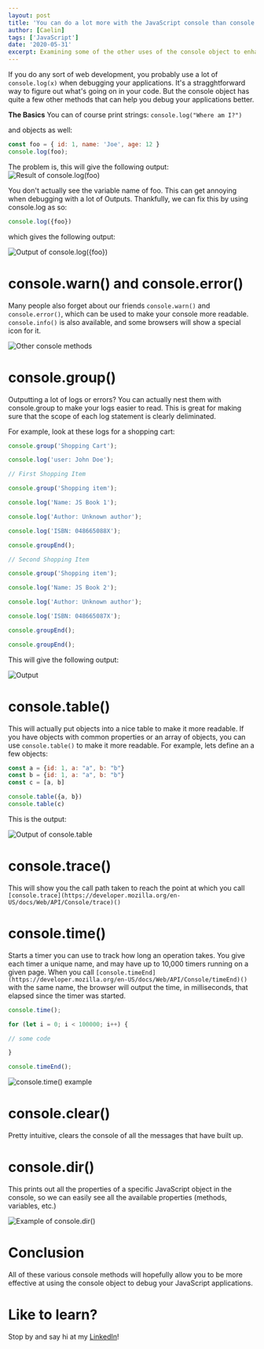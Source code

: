 ```yaml
---
layout: post
title: 'You can do a lot more with the JavaScript console than console.log()'
author: [Caelin]
tags: ['JavaScript']
date: '2020-05-31'
excerpt: Examining some of the other uses of the console object to enhance your JavaScript application debugging experience.
---
```


If you do any sort of web development, you probably use a lot of `console.log(x)` when debugging your applications. It's a stragghtforward way to figure out what's going on in your code. But the console object has quite a few other methods that can help you debug your applications better. 

**The Basics**
You can of course print strings:
`console.log("Where am I?")`

and objects as well:

```javascript
const foo = { id: 1, name: 'Joe', age: 12 }
console.log(foo);
```

The problem is, this will give the following output:
![Result of console.log(foo)](https://i.imgur.com/VHkwoU1.png)


You don't actually see the variable name of foo. This can get annoying when debugging with a lot of Outputs. Thankfully, we can fix this by using console.log as so:

```javascript
console.log({foo})
```

which gives the following output:

![Output of console.log({foo})](https://i.imgur.com/Z4h4EVw.png)


# console.warn() and console.error()

Many people also forget about our friends `console.warn()` and `console.error()`, which can be used to make your console more readable. `console.info()` is also available, and some browsers will show a special icon for it.

![Other console methods](https://i.imgur.com/TqpSTOD.png)

# console.group()

Outputting a lot of logs or errors? You can actually nest them with console.group to make your logs easier to read. This is great for making sure that the scope of each log statement is clearly deliminated.

For example, look at these logs for a shopping cart:
```javascript
console.group('Shopping Cart');

console.log('user: John Doe');

// First Shopping Item

console.group('Shopping item');

console.log('Name: JS Book 1');

console.log('Author: Unknown author');

console.log('ISBN: 048665088X');

console.groupEnd();

// Second Shopping Item

console.group('Shopping item');

console.log('Name: JS Book 2');

console.log('Author: Unknown author');

console.log('ISBN: 048665087X');

console.groupEnd();

console.groupEnd();
```

This will give the following output:

![Output](https://i.imgur.com/wExkc8n.png)

# console.table()

This will actually put objects into a nice table to make it more readable. If you have objects with common properties or an array of objects, you can use `console.table()` to make it more readable. For example, lets define an a few objects:

```javascript
const a = {id: 1, a: "a", b: "b"}
const b = {id: 1, a: "a", b: "b"}
const c = [a, b]

console.table({a, b})
console.table(c)
```

This is the output:

![Output of console.table](https://i.imgur.com/R5tHzC4.png)



# console.trace()

This will show you the call path taken to reach the point at which you call `[console.trace](https://developer.mozilla.org/en-US/docs/Web/API/Console/trace)()`

# console.time()

Starts a timer you can use to track how long an operation takes. You give each timer a unique name, and may have up to 10,000 timers running on a given page. When you call `[console.timeEnd](https://developer.mozilla.org/en-US/docs/Web/API/Console/timeEnd)()` with the same name, the browser will output the time, in milliseconds, that elapsed since the timer was started.

```javascript
console.time();

for (let i = 0; i < 100000; i++) {

// some code

}

console.timeEnd();
```

![console.time() example](https://i.imgur.com/litqiTR.png)

# console.clear()

Pretty intuitive, clears the console of all the messages that have built up. 

# console.dir()

This prints out all the properties of a specific JavaScript object in the console, so we can easily see all the available properties (methods, variables, etc.)

![Example of console.dir()](https://i.imgur.com/6eIQabX.png)

# Conclusion

All of these various console methods will hopefully allow you to be more effective at using the console object to debug your JavaScript applications. 

# Like to learn?
Stop by and say hi at my [LinkedIn](https://www.linkedin.com/in/caelin-sutch-602b6b135/)!
